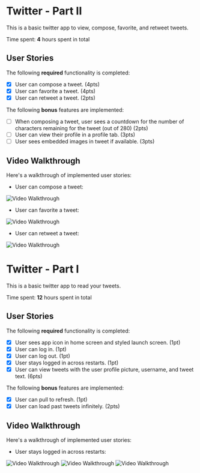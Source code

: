 # Twitter - Part II

This is a basic twitter app to view, compose, favorite, and retweet tweets.

Time spent: **4** hours spent in total

## User Stories

The following **required** functionality is completed:

- [x] User can compose a tweet. (4pts)
- [x] User can favorite a tweet. (4pts)
- [x] User can retweet a tweet. (2pts)

The following **bonus** features are implemented:

- [ ] When composing a tweet, user sees a countdown for the number of characters remaining for the tweet (out of 280) (2pts)
- [ ] User can view their profile in a profile tab. (3pts)
- [ ] User sees embedded images in tweet if available. (3pts)

## Video Walkthrough

Here's a walkthrough of implemented user stories:
* User can compose a tweet: 

<img src='http://g.recordit.co/pjZmCg4z29.gif' title='Video Walkthrough' width='' alt='Video Walkthrough' />

* User can favorite a tweet:

<img src='http://g.recordit.co/wqHe2AFIFE.gif' title='Video Walkthrough' width='' alt='Video Walkthrough' />

* User can retweet a tweet:

<img src='http://g.recordit.co/JaxYEJvXNF.gif' title='Video Walkthrough' width='' alt='Video Walkthrough' />


# Twitter - Part I

This is a basic twitter app to read your tweets.

Time spent: **12** hours spent in total

## User Stories

The following **required** functionality is completed:

- [x] User sees app icon in home screen and styled launch screen. (1pt)
- [x] User can log in. (1pt)
- [x] User can log out. (1pt)
- [x] User stays logged in across restarts. (1pt)
- [x] User can view tweets with the user profile picture, username, and tweet text. (6pts)

The following **bonus** features are implemented:

- [x] User can pull to refresh. (1pt)
- [x] User can load past tweets infinitely. (2pts)

## Video Walkthrough

Here's a walkthrough of implemented user stories:
* User stays logged in across restarts: 

<img src='http://g.recordit.co/N4QSbnlRt4.gif' title='Video Walkthrough' width='' alt='Video Walkthrough' />

<img src='http://g.recordit.co/yysgncnPeB.gif' title='Video Walkthrough' width='' alt='Video Walkthrough' />

<img src='http://g.recordit.co/FhiLMQwNin.gif' title='Video Walkthrough' width='' alt='Video Walkthrough' />
